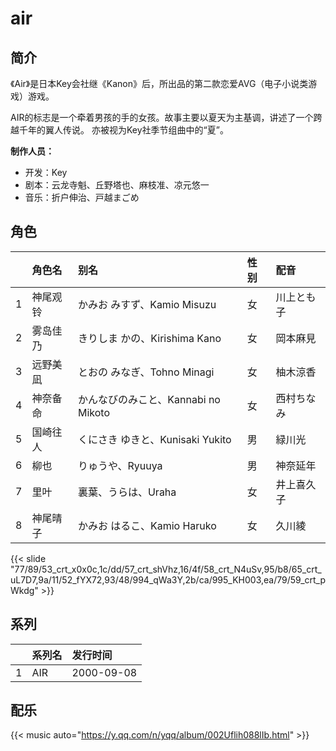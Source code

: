 # air


## 简介

《Air》是日本Key会社继《Kanon》后，所出品的第二款恋爱AVG（电子小说类游戏）游戏。

AIR的标志是一个牵着男孩的手的女孩。故事主要以夏天为主基调，讲述了一个跨越千年的翼人传说。
亦被视为Key社季节组曲中的“夏”。


**制作人员：**
- 开发：Key
- 剧本：云龙寺魁、丘野塔也、麻枝准、凉元悠一
- 音乐：折户伸治、戸越まごめ

## 角色

|     |   角色名   |   别名  | 性别 |  配音  |
|:--- |:------  |:----      |:---  |:--   |
| 1 | 神尾观铃 | かみお みすず、Kamio Misuzu | 女 | 川上とも子 |
| 2 | 雾岛佳乃 | きりしま かの、Kirishima Kano | 女 | 岡本麻見 |
| 3 | 远野美凪 | とおの みなぎ、Tohno Minagi | 女 | 柚木涼香 |
| 4 | 神奈备命 | かんなびのみこと、Kannabi no Mikoto | 女 | 西村ちなみ |
| 5 | 国崎往人 | くにさき ゆきと、Kunisaki Yukito | 男 | 緑川光 |
| 6 | 柳也 | りゅうや、Ryuuya | 男 | 神奈延年 |
| 7 | 里叶 | 裏葉、うらは、Uraha | 女 | 井上喜久子 |
| 8 | 神尾晴子 | かみお はるこ、Kamio Haruko | 女 | 久川綾 |

{{< slide "77/89/53_crt_x0x0c,1c/dd/57_crt_shVhz,16/4f/58_crt_N4uSv,95/b8/65_crt_uL7D7,9a/11/52_fYX72,93/48/994_qWa3Y,2b/ca/995_KH003,ea/79/59_crt_pWkdg" >}}

## 系列

|     | 系列名 | 发行时间       |
|:----|:----|:-----------|
| 1   | AIR | 2000-09-08 |

## 配乐

{{< music auto="https://y.qq.com/n/yqq/album/002Uflih088lIb.html" >}}

